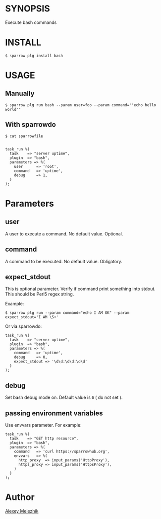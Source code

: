# SYNOPSIS

Execute bash commands

# INSTALL

    $ sparrow plg install bash

# USAGE

## Manually

    $ sparrow plg run bash --param user=foo --param command="'echo hello world'"


## With sparrowdo

    $ cat sparrowfile


    task_run %(
      task    => "server uptime",
      plugin  => "bash",
      parameters => %(
        user      => 'root',
        command   => 'uptime',
        debug     => 1,
      )
    );


# Parameters

## user

A user to execute a command. No default value. Optional.

## command

A command to be executed. No default value. Obligatory.

## expect_stdout

This is optional parameter. Verify if command print something into stdout. This should be Perl5 regex string.

Example:

    $ sparrow plg run --param command="echo I AM OK" --param expect_stdout='I AM \S+'

Or via sparrowdo:


    task_run %(
      task    => "server uptime",
      plugin  => "bash",
      parameters => %(
        command   => 'uptime',
        debug     => 0,
        expect_stdout => '\d\d:\d\d:\d\d'
      )
    );
    

## debug

Set bash debug mode on. Default value is `0` ( do not set ).

## passing environment variables

Use envvars parameter. For example:

    task_run %(
      task    => "GET http resource",
      plugin  => "bash",
      parameters => %(
        command   => 'curl https://sparrowhub.org',
        envvars   => %(
          http_proxy  => input_params('HttpProxy'),
          https_proxy => input_params('HttpsProxy'),
        )
      )
    );

# Author

[Alexey Melezhik](mailto:melezhik@gmail.com)

